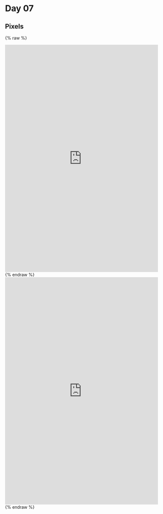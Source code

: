 
# Day 07

## Pixels

{% raw %}
<iframe src="https://editor.p5js.org/PerlaH/full/mdKjlUq5E" width="100%" height="750" frameborder="no"></iframe>
{% endraw %}

<iframe src="https://editor.p5js.org/PerlaH/full/lep0Rtfj7" width="100%" height="750" frameborder="no"></iframe>
{% endraw %}


